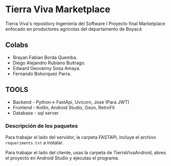 # Tierra Viva Marketplace
Tierra Viva's repository
Ingeniería del Software I
Proyecto final
Marketplace enfocado en productores agricolas del departamento de Boyacá



## Colabs
+ Brayan Fabian Borda Quemba. 
+ Diego Alejandro Rubiano Buitrago.
+ Edward Geovanny Sosa Amaya.
+ Fernando Bohorquez Parra.

## TOOLS

+ Backend - Python-> FastApi, Uvicorn, Jose (Para JWT) 
+ Frontend - Kotlin, Android Studio, Gson, RetroFit 
+ Database - sql server

### Descripción de los paquetes

Para trabajar el lado del servidor, la carpeta FASTAPI, incluye el archivo `requeriments.txt` a instalar.

Para trabajar el lado del cliente, usas la carpeta de TierraVivaAndroid, abres el proyecto en Android Studio y ejecutas el programa.
